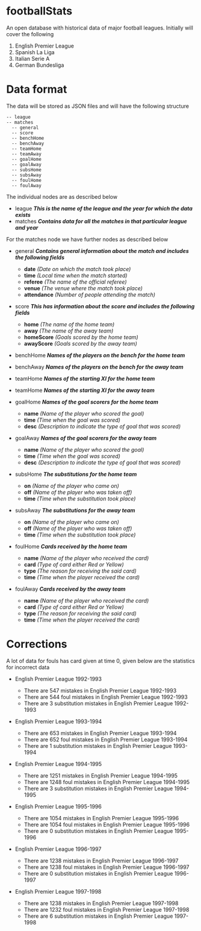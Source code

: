 # footballStats
An open database with historical data of major football leagues. Initially will cover the following

1. English Premier League
2. Spanish La Liga
3. Italian Serie A
4. German Bundesliga

# Data format
The data will be stored as JSON files and will have the following structure

    -- league
    -- matches
      -- general
      -- score
      -- benchHome
      -- benchAway
      -- teamHome
      -- teamAway
      -- goalHome
      -- goalAway
      -- subsHome
      -- subsAway
      -- foulHome
      -- foulAway

The individual nodes are as described below

* league ***This is the name of the league and the year for which the data exists***
* matches ***Contains data for all the matches in that particular league and year***

For the matches node we have further nodes as described below

* general ***Contains general information about the match and includes the following fields***
  * **date** *(Date on which the match took place)*
  * **time** *(Local time when the match started)*
  * **referee** *(The name of the official referee)*
  * **venue** *(The venue where the match took place)*
  * **attendance** *(Number of people attending the match)*

* score ***This has information about the score and includes the following fields***
  * **home** *(The name of the home team)*
  * **away** *(The name of the away team)*
  * **homeScore** *(Goals scored by the home team)*
  * **awayScore** *(Goals scored by the away team)*
 
* benchHome ***Names of the players on the bench for the home team***

* benchAway ***Names of the players on the bench for the away team***

* teamHome ***Names of the starting XI for the home team***

* teamHome ***Names of the starting XI for the away team***

* goalHome ***Names of the goal scorers for the home team***
  * **name** *(Name of the player who scored the goal)*
  * **time** *(Time when the goal was scored)*
  * **desc** *(Description to indicate the type of goal that was scored)*

* goalAway ***Names of the goal scorers for the away team***
  * **name** *(Name of the player who scored the goal)*
  * **time** *(Time when the goal was scored)*
  * **desc** *(Description to indicate the type of goal that was scored)*

* subsHome ***The substitutions for the home team***
  * **on** *(Name of the player who came on)*
  * **off** *(Name of the player who was taken off)*
  * **time** *(Time when the substitution took place)*

* subsAway ***The substitutions for the away team***
  * **on** *(Name of the player who came on)*
  * **off** *(Name of the player who was taken off)*
  * **time** *(Time when the substitution took place)*

* foulHome ***Cards received by the home team***
  * **name** *(Name of the player who received the card)*
  * **card** *(Type of card either Red or Yellow)*
  * **type** *(The reason for receiving the said card)*
  * **time** *(Time when the player received the card)*

* foulAway ***Cards received by the away team***
  * **name** *(Name of the player who received the card)*
  * **card** *(Type of card either Red or Yellow)*
  * **type** *(The reason for receiving the said card)*
  * **time** *(Time when the player received the card)*

# Corrections
A lot of data for fouls has card given at time 0, given below are the statistics for incorrect data

* English Premier League 1992-1993
  * There are 547 mistakes in English Premier League 1992-1993
  * There are 544 foul mistakes in English Premier League 1992-1993
  * There are 3 substitution mistakes in English Premier League 1992-1993

* English Premier League 1993-1994
  * There are 653 mistakes in English Premier League 1993-1994
  * There are 652 foul mistakes in English Premier League 1993-1994
  * There are 1 substitution mistakes in English Premier League 1993-1994

* English Premier League 1994-1995
  * There are 1251 mistakes in English Premier League 1994-1995
  * There are 1248 foul mistakes in English Premier League 1994-1995
  * There are 3 substitution mistakes in English Premier League 1994-1995

* English Premier League 1995-1996
  * There are 1054 mistakes in English Premier League 1995-1996
  * There are 1054 foul mistakes in English Premier League 1995-1996
  * There are 0 substitution mistakes in English Premier League 1995-1996

* English Premier League 1996-1997
  * There are 1238 mistakes in English Premier League 1996-1997
  * There are 1238 foul mistakes in English Premier League 1996-1997
  * There are 0 substitution mistakes in English Premier League 1996-1997

* English Premier League 1997-1998
  * There are 1238 mistakes in English Premier League 1997-1998
  * There are 1232 foul mistakes in English Premier League 1997-1998
  * There are 6 substitution mistakes in English Premier League 1997-1998
